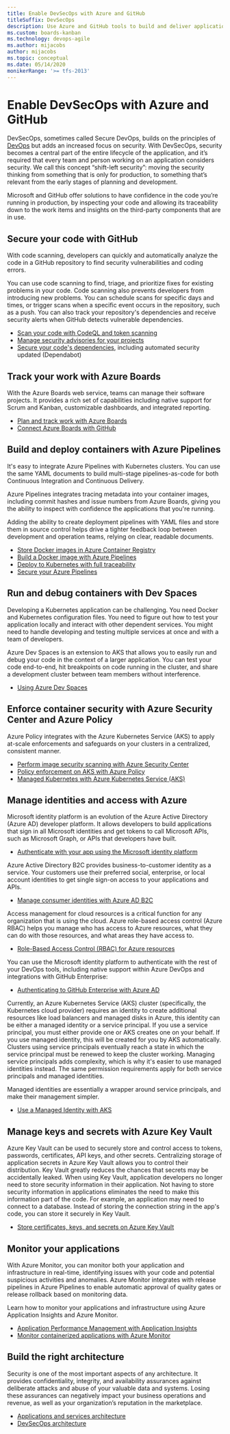 ```yaml
---
title: Enable DevSecOps with Azure and GitHub
titleSuffix: DevSecOps
description: Use Azure and GitHub tools to build and deliver applications with a focus on security in every step of the process.
ms.custom: boards-kanban 
ms.technology: devops-agile
ms.author: mijacobs
author: mijacobs
ms.topic: conceptual
ms.date: 05/14/2020
monikerRange: '>= tfs-2013'
---
```


# Enable DevSecOps with Azure and GitHub

DevSecOps, sometimes called Secure DevOps, builds on the principles of [DevOps](https://azure.microsoft.com/overview/what-is-devops/) but adds an increased focus on security. With DevSecOps, security becomes a central part of the entire lifecycle of the application, and it’s required that every team and person working on an application considers security. We call this concept “shift-left security”: moving the security thinking from something that is only for production, to something that’s relevant from the early stages of planning and development. 

Microsoft and GitHub offer solutions to have confidence in the code you’re running in production, by inspecting your code and allowing its traceability down to the work items and insights on the third-party components that are in use. 

## Secure your code with GitHub

With code scanning, developers can quickly and automatically analyze the code in a GitHub repository to find security vulnerabilities and coding errors.

You can use code scanning to find, triage, and prioritize fixes for existing problems in your code. Code scanning also prevents developers from introducing new problems. You can schedule scans for specific days and times, or trigger scans when a specific event occurs in the repository, such as a push. You can also track your repository's dependencies and receive security alerts when GitHub detects vulnerable dependencies.

- [Scan your code with CodeQL and token scanning](https://help.github.com/github/finding-security-vulnerabilities-and-errors-in-your-code/automatically-scanning-your-code-for-vulnerabilities-and-errors)  
- [Manage security advisories for your projects](https://help.github.com/github/managing-security-vulnerabilities/managing-security-vulnerabilities-in-your-project)  
 - [Secure your code's dependencies](https://help.github.com/github/managing-security-vulnerabilities/managing-vulnerabilities-in-your-projects-dependencies), including automated security updated (Dependabot)

## Track your work with Azure Boards  

With the Azure Boards web service, teams can manage their software projects. It provides a rich set of capabilities including native support for Scrum and Kanban, customizable dashboards, and integrated reporting.

- [Plan and track work with Azure Boards](../boards/get-started/plan-track-work.md)  
- [Connect Azure Boards with GitHub](../boards/github/index.md)   


## Build and deploy containers with Azure Pipelines

It's easy to integrate Azure Pipelines with Kubernetes clusters. You can use the same YAML documents to build multi-stage pipelines-as-code for both Continuous Integration and Continuous Delivery.

Azure Pipelines integrates tracing metadata into your container images, including commit hashes and issue numbers from Azure Boards, giving you the ability to inspect with confidence the applications that you're running.

Adding the ability to create deployment pipelines with YAML files and store them in source control helps drive a tighter feedback loop between development and operation teams, relying on clear, readable documents.

- [Store Docker images in Azure Container Registry](../pipelines/ecosystems/containers/acr-template.md) 
- [Build a Docker image with Azure Pipelines](../pipelines/ecosystems/containers/build-image.md)   
- [Deploy to Kubernetes with full traceability](../pipelines/process/environments-kubernetes.md)   
- [Secure your Azure Pipelines](../pipelines/security/overview.md)   


## Run and debug containers with Dev Spaces

Developing a Kubernetes application can be challenging. You need Docker and Kubernetes configuration files. You need to figure out how to test your application locally and interact with other dependent services. You might need to handle developing and testing multiple services at once and with a team of developers.

Azure Dev Spaces is an extension to AKS that allows you to easily run and debug your code in the context of a larger application. You can test your code end-to-end, hit breakpoints on code running in the cluster, and share a development cluster between team members without interference.

- [Using Azure Dev Spaces](/azure/dev-spaces/how-dev-spaces-works)  


## Enforce container security with Azure Security Center and Azure Policy

Azure Policy integrates with the Azure Kubernetes Service (AKS) to apply at-scale enforcements and safeguards on your clusters in a centralized, consistent manner.

 - [Perform image security scanning with Azure Security Center](/azure/security-center/azure-container-registry-integration)
- [Policy enforcement on AKS with Azure Policy](/azure/governance/policy/concepts/rego-for-aks) 
- [Managed Kubernetes with Azure Kubernetes Service (AKS)](/azure/aks/)   

## Manage identities and access with Azure

Microsoft identity platform is an evolution of the Azure Active Directory (Azure AD) developer platform. It allows developers to build applications that sign in all Microsoft identities and get tokens to call Microsoft APIs, such as Microsoft Graph, or APIs that developers have built.

- [Authenticate with your app using the Microsoft identity platform](/azure/active-directory/develop/)  

Azure Active Directory B2C provides business-to-customer identity as a service. Your customers use their preferred social, enterprise, or local account identities to get single sign-on access to your applications and APIs.

- [Manage consumer identities with Azure AD B2C](/azure/active-directory-b2c/)   

Access management for cloud resources is a critical function for any organization that is using the cloud. Azure role-based access control (Azure RBAC) helps you manage who has access to Azure resources, what they can do with those resources, and what areas they have access to.

- [Role-Based Access Control (RBAC) for Azure resources](/azure/role-based-access-control/overview)   

You can use the Microsoft identity platform to authenticate with the rest of your DevOps tools, including native support within Azure DevOps and integrations with GitHub Enterprise:

- [Authenticating to GitHub Enterprise with Azure AD](https://help.github.com/en/github/setting-up-and-managing-organizations-and-teams/connecting-your-identity-provider-to-your-organization)

Currently, an Azure Kubernetes Service (AKS) cluster (specifically, the Kubernetes cloud provider) requires an identity to create additional resources like load balancers and managed disks in Azure, this identity can be either a managed identity or a service principal. If you use a service principal, you must either provide one or AKS creates one on your behalf. If you use managed identity, this will be created for you by AKS automatically. Clusters using service principals eventually reach a state in which the service principal must be renewed to keep the cluster working. Managing service principals adds complexity, which is why it's easier to use managed identities instead. The same permission requirements apply for both service principals and managed identities.

Managed identities are essentially a wrapper around service principals, and make their management simpler. 

- [Use a Managed Identity with AKS](/azure/aks/use-managed-identity)  


## Manage keys and secrets with Azure Key Vault

Azure Key Vault can be used to securely store and control access to tokens, passwords, certificates, API keys, and other secrets. Centralizing storage of application secrets in Azure Key Vault allows you to control their distribution. Key Vault greatly reduces the chances that secrets may be accidentally leaked. When using Key Vault, application developers no longer need to store security information in their application. Not having to store security information in applications eliminates the need to make this information part of the code. For example, an application may need to connect to a database. Instead of storing the connection string in the app's code, you can store it securely in Key Vault.

- [Store certificates, keys, and secrets on Azure Key Vault](/azure/key-vault/)   


## Monitor your applications  

With Azure Monitor, you can monitor both your application and infrastructure in real-time, identifying issues with your code and potential suspicious activities and anomalies. Azure Monitor integrates with release pipelines in Azure Pipelines to enable automatic approval of quality gates or release rollback based on monitoring data. 

Learn how to monitor your applications and infrastructure using Azure Application Insights and Azure Monitor.  

- [Application Performance Management with Application Insights](/azure/azure-monitor/app/app-insights-overview) 
- [Monitor containerized applications with Azure Monitor](/azure/azure-monitor/insights/container-insights-overview) 

## Build the right architecture 
Security is one of the most important aspects of any architecture. It provides confidentiality, integrity, and availability assurances against deliberate attacks and abuse of your valuable data and systems. Losing these assurances can negatively impact your business operations and revenue, as well as your organization’s reputation in the marketplace. 

- [Applications and services architecture](/azure/architecture/framework/security/applications-services)  
- [DevSecOps architecture](/azure/architecture/solution-ideas/articles/devsecops-in-azure)